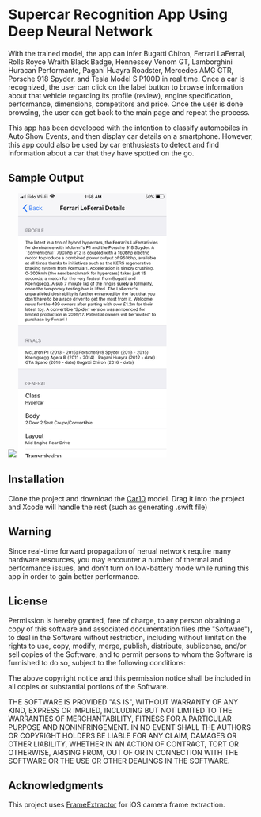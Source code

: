 # Supercar Recognition App Using Deep Neural Network

With the trained model, the app can infer Bugatti Chiron, Ferrari LaFerrai, Rolls Royce Wraith Black Badge, Hennessey Venom GT, Lamborghini Huracan Performante, Pagani Huayra Roadster, Mercedes AMG GTR, Porsche 918 Spyder, and Tesla Model S P100D in real time. Once a car is recognized, the user can click on the label button to browse information about that vehicle regarding its profile (review), engine specification, performance, dimensions, competitors and price. Once the user is done browsing, the user can get back to the main page and repeat the process. 

This app has been developed with the intention to classify automobiles in Auto Show Events, and then display car details on a smartphone. However, this app could also be used by car enthusiasts to detect and find information about a car that they have spotted on the go.


## Sample Output

<img src="./demo1.jpg" width="300">     <img src="./demo2.jpg" width="300">


## Installation

Clone the project and download the [Car10]() model. Drag it into  the project and Xcode will handle the rest (such as generating .swift file) 


## Warning 

Since real-time forward propagation of nerual network require many hardware resources, you may encounter a number of thermal and performance issues, and don't turn on low-battery mode while runing this app in order to gain better performance.


## License

Permission is hereby granted, free of charge, to any person obtaining a copy of this software and associated documentation files (the "Software"), to deal in the Software without restriction, including without limitation the rights to use, copy, modify, merge, publish, distribute, sublicense, and/or sell copies of the Software, and to permit persons to whom the Software is furnished to do so, subject to the following conditions:

The above copyright notice and this permission notice shall be included in all copies or substantial portions of the Software.

THE SOFTWARE IS PROVIDED "AS IS", WITHOUT WARRANTY OF ANY KIND, EXPRESS OR IMPLIED, INCLUDING BUT NOT LIMITED TO THE WARRANTIES OF MERCHANTABILITY, FITNESS FOR A PARTICULAR PURPOSE AND NONINFRINGEMENT. IN NO EVENT SHALL THE AUTHORS OR COPYRIGHT HOLDERS BE LIABLE FOR ANY CLAIM, DAMAGES OR OTHER LIABILITY, WHETHER IN AN ACTION OF CONTRACT, TORT OR OTHERWISE, ARISING FROM, OUT OF OR IN CONNECTION WITH THE SOFTWARE OR THE USE OR OTHER DEALINGS IN THE SOFTWARE.


## Acknowledgments

This project uses [FrameExtractor](https://github.com/b-r-o/FrameExtractor) for iOS camera frame extraction.

